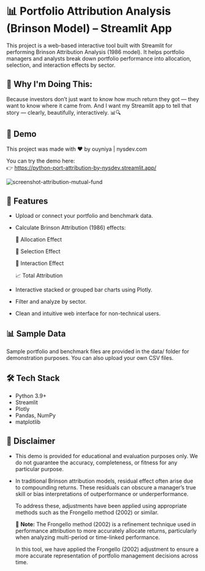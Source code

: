 # 📊 Portfolio Attribution Analysis (Brinson Model) – Streamlit App

This project is a web-based interactive tool built with Streamlit for performing Brinson Attribution Analysis (1986 model). It helps portfolio managers and analysts break down portfolio performance into allocation, selection, and interaction effects by sector.

## 🎯 Why I'm Doing This:

Because investors don’t just want to know how much return they got — they want to know where it came from. And I want my Streamlit app to tell that story — clearly, beautifully, interactively. 📊🔍


## 🧪 Demo

This project was made with ❤️ by ouyniya | nysdev.com

You can try the demo here:  
👉 https://python-port-attribution-by-nysdev.streamlit.app/

![screenshot-attribution-mutual-fund](images/screenshot-attribution-mutual-fund-ezgif.com-resize.gif)



## 🚀 Features
- Upload or connect your portfolio and benchmark data.
- Calculate Brinson Attribution (1986) effects:

  📌 Allocation Effect

  🎯 Selection Effect
  
  🔗 Interaction Effect

  📈 Total Attribution

- Interactive stacked or grouped bar charts using Plotly.
- Filter and analyze by sector.
- Clean and intuitive web interface for non-technical users.



## 📊 Sample Data

Sample portfolio and benchmark files are provided in the data/ folder for demonstration purposes. You can also upload your own CSV files.



## 🛠️ Tech Stack
- Python 3.9+
- Streamlit
- Plotly
- Pandas, NumPy
- matplotlib



## 📄 Disclaimer

- This demo is provided for educational and evaluation purposes only. We do not guarantee the accuracy, completeness, or fitness for any particular purpose.
- In traditional Brinson attribution models, residual effect often arise due to compounding returns. These residuals can obscure a manager’s true skill or bias interpretations of outperformance or underperformance. 

  To address these, adjustments have been applied using appropriate methods such as the Frongello method (2002) or similar.  

  📌 **Note:** The Frongello method (2002) is a refinement technique used in performance attribution to more accurately allocate returns, particularly when analyzing multi-period or time-linked performance.

  In this tool, we have applied the Frongello (2002) adjustment to ensure a more accurate representation of portfolio management decisions across time.


